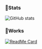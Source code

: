### 🌟Stats

![GitHub stats](https://github-readme-stats.vercel.app/api?username=bigdra50&show_icons=true&theme=tokyonight&count_private=true&hide=contribs&line_height=24)

### 💪Works

[![ReadMe Card](https://github-readme-stats.vercel.app/api/pin/?username=bigdra50&repo=Works&theme=tokyonight)](https://github.com/bigdra50/Works)

<!--
**bigdra50/bigdra50** is a ✨ _special_ ✨ repository because its `README.md` (this file) appears on your GitHub profile.

Here are some ideas to get you started:

- 🔭 I’m currently working on ...
- 🌱 I’m currently learning ...
- 👯 I’m looking to collaborate on ...
- 🤔 I’m looking for help with ...
- 💬 Ask me about ...
- 📫 How to reach me: ...
- 😄 Pronouns: ...
- ⚡ Fun fact: ...
-->
